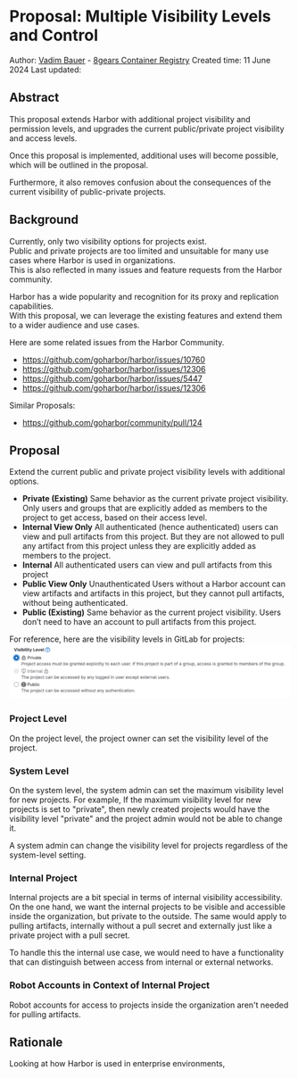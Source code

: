 # Proposal: Multiple Visibility Levels and Control

Author: [Vadim Bauer](https://github.com/Vad1mo) - [8gears Container Registry](https://container-registry.com/)
Created time: 11 June 2024
Last updated:

## Abstract

This proposal extends Harbor with additional project visibility and permission levels, and upgrades the current public/private project visibility and access levels.

Once this proposal is implemented, additional uses will become possible, which will be outlined in the proposal.

Furthermore, it also removes confusion about the consequences of the current visibility of public-private projects.

## Background

Currently, only two visibility options for projects exist.  
Public and private projects are too limited and unsuitable for many use cases where Harbor is used in organizations.  
This is also reflected in many issues and feature requests from the Harbor community.

Harbor has a wide popularity and recognition for its proxy and replication capabilities.  
With this proposal,  we can leverage the existing features  and extend them to a wider audience and use cases.

Here are some related issues from the Harbor Community.
- https://github.com/goharbor/harbor/issues/10760
- https://github.com/goharbor/harbor/issues/12306
- https://github.com/goharbor/harbor/issues/5447
- https://github.com/goharbor/harbor/issues/12306

Similar Proposals:
- https://github.com/goharbor/community/pull/124


## Proposal

Extend the current public and private project visibility levels with additional options.

- **Private (Existing)**
  Same behavior as the current private project visibility.
  Only users and groups
  that are explicitly added as members to the project to get access,
  based on their access level.
- **Internal View Only**
  All authenticated (hence authenticated)
  users can view and pull artifacts from this project.
  But they are not allowed to pull any artifact from this project unless they are explicitly added as members to the project.
- **Internal**
  All authenticated users can view and pull artifacts from this project
- **Public View Only**
  Unauthenticated Users without a Harbor account can view artifacts and artifacts in this project,
  but they cannot pull artifacts, without being authenticated.
- **Public (Existing)**
  Same behavior as the current project visibility. Users don’t need to have an account to pull artifacts from this project.


For reference, here are the visibility levels in GitLab for projects:
![img.png](./images/multiple-project-visibility-levels/ref_gitlab_visibility.levels.png)


### Project Level
On the project level, the project owner can set the visibility level of the project.

### System Level

On the system level, the system admin can set the maximum visibility level for new projects.
For example, If the maximum visibility level for new projects is set to "private", then newly created projects would have the visibility level "private" and the project admin would not be able to change it.

A system admin can change the visibility level for projects regardless of the system-level setting.

### Internal Project
Internal projects are a bit special in terms of internal visibility accessibility.
On the one hand,
we want the internal projects
to be visible and accessible inside the organization, but private to the outside.
The same would apply to pulling artifacts,
internally without a pull secret and externally just like a private project with a pull secret.

To handle this the internal use case, we would need
to have a functionality
that can distinguish between access from internal or external networks.


### Robot Accounts in Context of Internal Project
Robot accounts for access to projects inside the organization aren't needed for pulling artifacts.


## Rationale

Looking at how Harbor is used in enterprise environments,
